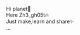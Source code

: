 Hi planet🚀  
Here Zh3_gh05t🔥  
Just make,learn and share✨  
...
<!---
Scriptmagum/Scriptmagum is a ✨ special ✨ repository because its `README.md` (this file appears on your GitHub profile.
You can click the Preview link to take a look at your changes.
--->
